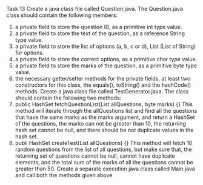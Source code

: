Task 13 Create a java class file called Question.java. The Question.java class should contain the following members:

1. a private field to store the question ID, as a primitive int type value.
2. a private field to store the text of the question, as a reference String type value.
3. a private field to store the list of options (a, b, c or d), List<String> (List of String) for options.
4. a private field to store the correct options, as a primitive char type value.
5. a private field to store the marks of the question, as a primitive byte type value.
6. the necessary getter/setter methods for the private fields, at least two constructors for this class, the equals(),
   toString() and the hashCode() methods. Create a java class file called TestGenerator.java. The class should contain
   the following two methods:
1. public HashSet<Question> fetchQuestionList(List<Question>
   allQuestions, byte marks) {} This method will iterate through the allQuestions list and find all the questions that
   have the same marks as the marks argument, and return a HashSet of the questions, the marks can not be greater than
   10, the returning hash set cannot be null, and there should be not duplicate values in the hash set.
2. publi HashSet<Question> createTest(List<Question> allQuestions) {} This method will fetch 10 random questions from
   the list of all questions, but make sure that, the returning set of questions cannot be null, cannot have duplicate
   elements, and the total sum of the marks of all the questions cannot be greater than 50. Create a separate execution
   java class called Main.java and call both the methods given above